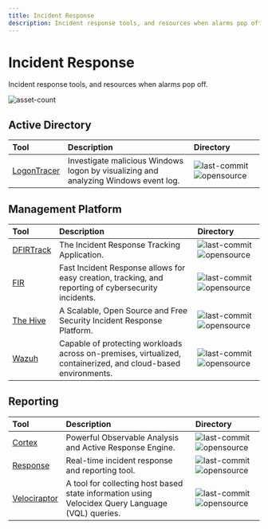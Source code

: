 ```yaml
---
title: Incident Response
description: Incident response tools, and resources when alarms pop off.
---
```


# Incident Response

Incident response tools, and resources when alarms pop off.

![asset-count](https://img.shields.io/badge/Tools%20%26%20Resources%20Available-8-A65F5F?style=for-the-badge)

## Active Directory

| Tool | Description | Directory |
| :--- | :--- | :--- |
| [LogonTracer](https://github.com/JPCERTCC/LogonTracer) | Investigate malicious Windows logon by visualizing and analyzing Windows event log. | ![last-commit](https://img.shields.io/github/last-commit/JPCERTCC/LogonTracer?color=a65f5f&style=flat-square) ![opensource](../../assets/img/icons/open-source.png) |

## Management Platform

| Tool | Description | Directory |
| :--- | :--- | :--- |
| [DFIRTrack](https://github.com/dfirtrack/dfirtrack) | The Incident Response Tracking Application. |  ![last-commit](https://img.shields.io/github/last-commit/dfirtrack/dfirtrack?color=a65f5f&style=flat-square) ![opensource](../../assets/img/icons/open-source.png) |
| [FIR](https://github.com/certsocietegenerale/FIR) | Fast Incident Response allows for easy creation, tracking, and reporting of cybersecurity incidents. | ![last-commit](https://img.shields.io/github/last-commit/certsocietegenerale/FIR?color=a65f5f&style=flat-square) ![opensource](../../assets/img/icons/open-source.png) |
| [The Hive](https://github.com/TheHive-Project/TheHive) | A Scalable, Open Source and Free Security Incident Response Platform. | ![last-commit](https://img.shields.io/github/last-commit/TheHive-Project/TheHive?color=a65f5f&style=flat-square) ![opensource](../../assets/img/icons/open-source.png) |
| [Wazuh](https://github.com/wazuh/wazuh) | Capable of protecting workloads across on-premises, virtualized, containerized, and cloud-based environments. | ![last-commit](https://img.shields.io/github/last-commit/wazuh/wazuh?color=a65f5f&style=flat-square) ![opensource](../../assets/img/icons/open-source.png) |

## Reporting

| Tool | Description | Directory |
| :--- | :--- | :--- |
| [Cortex](https://github.com/TheHive-Project/Cortex) | Powerful Observable Analysis and Active Response Engine. |  ![last-commit](https://img.shields.io/github/last-commit/TheHive-Project/Cortex?color=a65f5f&style=flat-square) ![opensource](../../assets/img/icons/open-source.png) |
| [Response](https://github.com/monzo/response) | Real-time incident response and reporting tool. |  ![last-commit](https://img.shields.io/github/last-commit/monzo/response?color=a65f5f&style=flat-square) ![opensource](../../assets/img/icons/open-source.png) |
| [Velociraptor](https://github.com/Velocidex/velociraptor) | A tool for collecting host based state information using Velocidex Query Language \(VQL\) queries. |  ![last-commit](https://img.shields.io/github/last-commit/Velocidex/velociraptor?color=a65f5f&style=flat-square) ![opensource](../../assets/img/icons/open-source.png) |